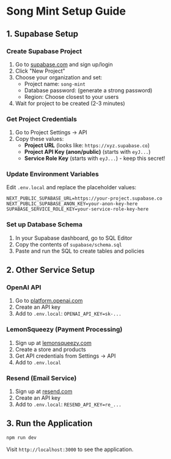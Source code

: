 # Song Mint Setup Guide

## 1. Supabase Setup

### Create Supabase Project
1. Go to [supabase.com](https://supabase.com) and sign up/login
2. Click "New Project"
3. Choose your organization and set:
   - Project name: `song-mint`
   - Database password: (generate a strong password)
   - Region: Choose closest to your users
4. Wait for project to be created (2-3 minutes)

### Get Project Credentials
1. Go to Project Settings → API
2. Copy these values:
   - **Project URL** (looks like: `https://xyz.supabase.co`)
   - **Project API Key (anon/public)** (starts with `eyJ...`)
   - **Service Role Key** (starts with `eyJ...`) - keep this secret!

### Update Environment Variables
Edit `.env.local` and replace the placeholder values:
```
NEXT_PUBLIC_SUPABASE_URL=https://your-project.supabase.co
NEXT_PUBLIC_SUPABASE_ANON_KEY=your-anon-key-here
SUPABASE_SERVICE_ROLE_KEY=your-service-role-key-here
```

### Set up Database Schema
1. In your Supabase dashboard, go to SQL Editor
2. Copy the contents of `supabase/schema.sql`
3. Paste and run the SQL to create tables and policies

## 2. Other Service Setup

### OpenAI API
1. Go to [platform.openai.com](https://platform.openai.com)
2. Create an API key
3. Add to `.env.local`: `OPENAI_API_KEY=sk-...`

### LemonSqueezy (Payment Processing)
1. Sign up at [lemonsqueezy.com](https://lemonsqueezy.com)
2. Create a store and products
3. Get API credentials from Settings → API
4. Add to `.env.local`

### Resend (Email Service)
1. Sign up at [resend.com](https://resend.com)
2. Create an API key
3. Add to `.env.local`: `RESEND_API_KEY=re_...`

## 3. Run the Application
```bash
npm run dev
```

Visit `http://localhost:3000` to see the application.